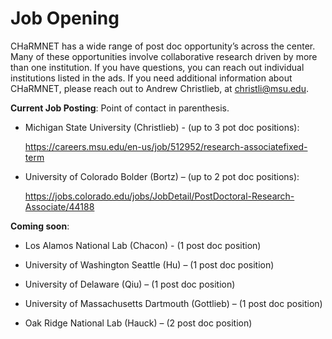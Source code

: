 # Job Opening 

CHaRMNET has a wide range of post doc opportunity’s across the center.  Many of these opportunities involve collaborative research driven by more than one institution.  If you have questions, you can reach out individual institutions listed in the ads.  If you need additional information about CHaRMNET, please reach out to Andrew Christlieb, at christli@msu.edu.

**Current Job Posting**:  Point of contact in parenthesis.

- Michigan State University (Christlieb) -  (up to 3 pot doc positions): 
     
    https://careers.msu.edu/en-us/job/512952/research-associatefixed-term

- University of Colorado Bolder (Bortz)  – (up to 2 pot doc positions):   
  
    https://jobs.colorado.edu/jobs/JobDetail/PostDoctoral-Research-Associate/44188



**Coming soon**:

- Los Alamos National Lab (Chacon)  - (1 post doc position)

- University of Washington Seattle (Hu) – (1 post doc position)

- University of Delaware (Qiu) – (1 post doc position)

- University of Massachusetts Dartmouth (Gottlieb) – (1 post doc position)

- Oak Ridge National Lab (Hauck) – (2 post doc position)





<script type="text/x-mathjax-config">MathJax.Hub.Config({TeX: {equationNumbers: {autoNumber: "all"}}, tex2jax: {inlineMath: [['$','$']]}});</script>
<script type="text/javascript" src="https://cdnjs.cloudflare.com/ajax/libs/mathjax/2.7.2/MathJax.js?config=TeX-AMS_HTML"></script>
